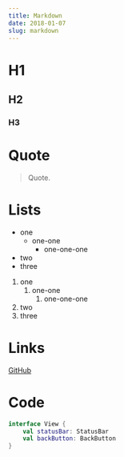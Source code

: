 ```yaml
---
title: Markdown
date: 2018-01-07
slug: markdown
---
```


# H1

## H2

### H3

# Quote

> Quote.

# Lists

* one
  * one-one
      * one-one-one
* two
* three

1. one
    1. one-one
        1. one-one-one
2. two
3. three

# Links

[GitHub](https://github.com)

# Code

```kotlin
interface View {
    val statusBar: StatusBar
    val backButton: BackButton
}
```
